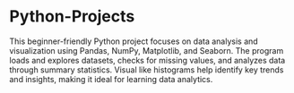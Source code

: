 # Python-Projects
This beginner-friendly Python project focuses on data analysis and visualization using Pandas, NumPy, Matplotlib, and Seaborn. The program loads and explores datasets, checks for missing values, and analyzes data through summary statistics. Visual like histograms help identify key trends and insights, making it ideal for learning data analytics.
